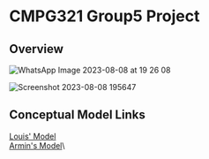# CMPG321 Group5 Project
## Overview
![WhatsApp Image 2023-08-08 at 19 26 08](https://github.com/ArminPretorius/CMPG321-Group5-Project/assets/66384321/e67ab405-f517-4ec2-b877-43e992ec2184)

![Screenshot 2023-08-08 195647](https://github.com/ArminPretorius/CMPG321-Group5-Project/assets/66384321/fc0a3928-5d83-4595-b879-e04e9cd5d1aa)

## Conceptual Model Links

[Louis' Model](https://lucid.app/lucidchart/5eeb1a6f-1222-4ac8-bfec-b841fc3ba624/edit?viewport_loc=-90%2C-61%2C2443%2C1220%2C0_0&invitationId=inv_5757ed61-007f-4ef1-b059-8ffc24d1f90f)\
[Armin's Model](https://lucid.app/lucidchart/6c13dfef-0b10-4917-ab7c-c69e6421ca60/edit?viewport_loc=247%2C-83%2C2219%2C1151%2C0_0&invitationId=inv_1fc36a63-f658-40dd-8e61-3a93a77bf9d0)\

